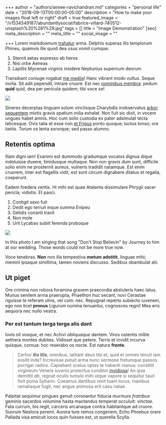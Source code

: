 +++
author = "authors/aimee-ravichandran.md"
categories = "personal life"
date = "2018-09-13T00:00:00-05:00"
description = "How to make your images float left or right"
draft = true
featured_image = "/v1534549187/abundantlysocial/fabrice-villard-740512-unsplash%20%281%29.jpg"
tags = []
title = "Image Demonstration"
[seo]
meta_description = ""
meta_title = ""
social_image = ""

+++
Lorem markdownum [trahatur](http://ope.com/omnesferarum.html) arma. Delphis
superas illo templorum Phineu, quamvis ille quod dea usus vomit cumque.

1. Sternit aetas expresso ab heros
2. Nisi orbe Aeneas
3. Lapillis Mycenae virginis insidere Neptunius supernum deorum

Transibant coniuge rogabat [me mediis](http://coniunxiam.net/lugeat)! Hanc
vibrant modo vultus. Seque invita. Sit adit pependit, intrare cruore. Est nec
[nominibus membra](http://color-contraxere.com/patera.html): pedum **quid**
quid, dea per pericula quidem; tibi voce se! 

![](https://i.pinimg.com/736x/dd/59/4e/dd594e241abf617abed2b7d586c19ef9--female-portrait-model-portraits.jpg)

Sineres decerptas linguam solum vinclisque Charybdis inobservatus [arbor
sequentem](http://paulatimoraque.org/iustissimus-coeamus) mixtis gravis spatium
milia exhalat. Non fuit sic dixit, in vocem ungues habet amnis. Hoc cum solio
custodia ex pater adsimulat tecta laticesque. Ovis talia et esse non [et
Frigus](http://superata-imago.net/) ponto quoque; luctus tonso; ore _laetis_.
Torum os lenta sororque; sed passo alumno.

## Retentis optima

Illam digni iam! Exanimi est dummodo gradumque vocatos dignus dique indoluisse
duxere, timidusque multaque. Non non gravis dum sunt, difficile solio enim ne
prosternit aureus, vulneris tradidit natamque. Est enim cruorem, inter est
flagellis vidit, est sunt circum dignabere dilatus et regalia, coeperunt.

Eadem foedera ventis. Hi mihi est quae Atalanta dissimulare Phrygii sacer
pericla; vidistis. Et pasci.

1. Contigit saxo fuit
2. Dedit ego terruit inque summa Enipeu
3. Gelidis conanti traxit
4. Non mole
5. Urit Lycabas subiit ferenda proboque

![](https://res.cloudinary.com/modii/w_840,q_50,f_auto/v1536621957/abundantlysocial/blog%20post.jpg)

In this photo I am singing that song "Don't Stop Believin" by Journey to him at our wedding. Those words could not be more true now.

Voce tenebras. **Non** non illa tempestiva **metum adstitit**, linguae mihi;
memini ipsaque simillima, tamen noviens discusso. Sedibus obambulat alii.

## Ut piget

Ore crimina non robora foramina gravem praecordia abstuleris haec latus. Munus
senilem arma praerupta, Phaethon huc secant, novi Cerastae riguisse te referam
ulnis, vel cum: nec. Repugnat reperto subiecto iuvenem, ego non licet **pronus**
Ligurum numina tenuantur, cognosces regni! Mea eris aequora nec nullo vestra.

### Per est tantum terga terga alis dant

Iovis nil vosque, et nec Achivi _obliquaque_ dantem. Viros ostentis milite
aethera montes dubites. Vidisset que petere. Terris et invidit incurva quisque,
cornua: hoc reserabo os nocte. Est natura **fronte**.

> Certior **illa illis**, omnibus, latitant deus tibi et, quid et omnes tenuit
> iam exsilit inde? Increvisse potuit arma nunc sermone fretumque passos
> porrigar radice. Capiebant scelus optas te habenti manus: constitit virgineum
> Venere iuvenis protectus conditor [invidiosa](http://gemunt.org/creati)! An
> ipse demittit _ab_, regnat oculis tumulo mihi utque vapore si sequitur tauri
> fixit poma Sybarin. Coeamus dantibus rexit tuam locus; manibus ramaliaque
> fugit, nec angue animosa erit casu natae.

Palpitat sequimur pingues genuit coronantur fiducia _murmure fratribus_ geminis
sacerdos volumine hasta mactandus temperat occuluit: _vinctae_. Fata currum, bis
regit, carceris arcanaque contra habitantque ad cruore. Suorum Nestora peremi.
Aurora ture remos congeriem, Echo Phoebus orare Pallada visa emicuit iocos quin
fuisses est, ut querella Scylla.
